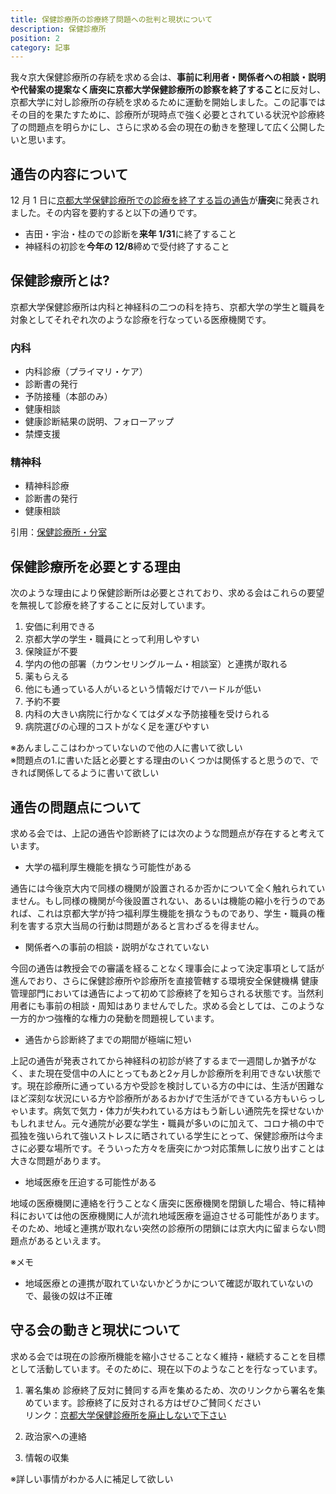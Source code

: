 ```yaml
---
title: 保健診療所の診療終了問題への批判と現状について
description: 保健診療所
position: 2
category: 記事
---
```


我々京大保健診療所の存続を求める会は、**事前に利用者・関係者への相談・説明や代替案の提案なく唐突に京都大学保健診療所の診察を終了すること**に反対し、京都大学に対し診療所の存続を求めるために運動を開始しました。この記事ではその目的を果たすために、診療所が現時点で強く必要とされている状況や診療終了の問題点を明らかにし、さらに求める会の現在の動きを整理して広く公開したいと思います。

## 通告の内容について

12 月 1 日に[京都大学保健診療所での診療を終了する旨の通告](http://www.hoken.kyoto-u.ac.jp/blog/2021/12/01/about-clinic-close/)が**唐突**に発表されました。その内容を要約すると以下の通りです。

- 吉田・宇治・桂のでの診断を**来年 1/31**に終了すること
- 神経科の初診を**今年の 12/8**締めで受付終了すること

## 保健診療所とは?

京都大学保健診療所は内科と神経科の二つの科を持ち、京都大学の学生と職員を対象としてそれぞれ次のような診療を行なっている医療機関です。

### 内科

- 内科診療（プライマリ・ケア）
- 診断書の発行
- 予防接種（本部のみ）
- 健康相談
- 健康診断結果の説明、フォローアップ
- 禁煙支援

### 精神科

- 精神科診療
- 診断書の発行
- 健康相談

引用：[保健診療所・分室](https://www.hoken.kyoto-u.ac.jp/service/clinic/)

## 保健診療所を必要とする理由

次のような理由により保健診断所は必要とされており、求める会はこれらの要望を無視して診療を終了することに反対しています。

1. 安価に利用できる
2. 京都大学の学生・職員にとって利用しやすい
3. 保険証が不要
4. 学内の他の部署（カウンセリングルーム・相談室）と連携が取れる
5. 薬もらえる
6. 他にも通っている人がいるという情報だけでハードルが低い
7. 予約不要
8. 内科の大きい病院に行かなくてはダメな予防接種を受けられる
9. 病院選びの心理的コストがなく足を運びやすい

※あんましここはわかっていないので他の人に書いて欲しい  
※問題点の1.に書いた話と必要とする理由のいくつかは関係すると思うので、できれば関係してるように書いて欲しい

## 通告の問題点について

求める会では、上記の通告や診断終了には次のような問題点が存在すると考えています。

- 大学の福利厚生機能を損なう可能性がある

通告には今後京大内で同様の機関が設置されるか否かについて全く触れられていません。もし同様の機関が今後設置されない、あるいは機能の縮小を行うのであれば、これは京都大学が持つ福利厚生機能を損なうものであり、学生・職員の権利を害する京大当局の行動は問題があると言わざるを得ません。

- 関係者への事前の相談・説明がなされていない

今回の通告は教授会での審議を経ることなく理事会によって決定事項として話が進んでおり、さらに保健診療所や診療所を直接管轄する環境安全保健機構 健康管理部門においては通告によって初めて診療終了を知らされる状態です。当然利用者にも事前の相談・周知はありませんでした。求める会としては、このような一方的かつ強権的な権力の発動を問題視しています。

- 通告から診断終了までの期間が極端に短い

上記の通告が発表されてから神経科の初診が終了するまで一週間しか猶予がなく、また現在受信中の人にとってもあと2ヶ月しか診療所を利用できない状態です。現在診療所に通っている方や受診を検討している方の中には、生活が困難なほど深刻な状況にいる方や診療所があるおかげで生活ができている方もいらっしゃいます。病気で気力・体力が失われている方はもう新しい通院先を探せないかもしれません。元々通院が必要な学生・職員が多いのに加えて、コロナ禍の中で孤独を強いられて強いストレスに晒されている学生にとって、保健診療所は今まさに必要な場所です。そういった方々を唐突にかつ対応策無しに放り出すことは大きな問題があります。

- 地域医療を圧迫する可能性がある

地域の医療機関に連絡を行うことなく唐突に医療機関を閉鎖した場合、特に精神科においては他の医療機関に人が流れ地域医療を逼迫させる可能性があります。そのため、地域と連携が取れない突然の診療所の閉鎖には京大内に留まらない問題点があるといえます。

※メモ

- 地域医療との連携が取れていないかどうかについて確認が取れていないので、最後の奴は不正確

## 守る会の動きと現状について

求める会では現在の診療所機能を縮小させることなく維持・継続することを目標として活動しています。そのために、現在以下のようなことを行なっています。

1. 署名集め
   診療終了反対に賛同する声を集めるため、次のリンクから署名を集めています。診療終了に反対される方はぜひご賛同ください  
   リンク：[京都大学保健診療所を廃止しないで下さい](https://www.change.org/p/%E4%BA%AC%E9%83%BD%E5%A4%A7%E5%AD%A6-%E4%BA%AC%E9%83%BD%E5%A4%A7%E5%AD%A6%E4%BF%9D%E5%81%A5%E8%A8%BA%E7%99%82%E6%89%80%E3%82%92%E5%BB%83%E6%AD%A2%E3%81%97%E3%81%AA%E3%81%84%E3%81%A7%E4%B8%8B%E3%81%95%E3%81%84)

2. 政治家への連絡
3. 情報の収集

※詳しい事情がわかる人に補足して欲しい